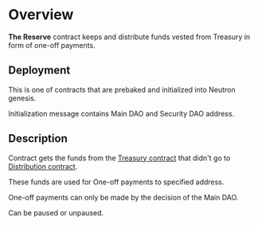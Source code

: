 # Overview

**The Reserve** contract keeps and distribute funds vested from Treasury in form of one-off payments.

## Deployment

This is one of contracts that are prebaked and initialized into Neutron genesis.

Initialization message contains Main DAO and Security DAO address.

## Description

Contract gets the funds from the [Treasury contract](../treasury/overview) that didn't go to
[Distribution contract](../distribution/overview).

These funds are used for One-off payments to specified address.

One-off payments can only be made by the decision of the Main DAO.

Can be paused or unpaused.
